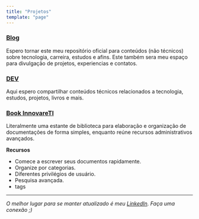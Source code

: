 ```yaml
---
title: "Projetos"
template: "page"
---
```

### [Blog](https://adoniasvitorio.com.br/)

Espero tornar este meu repositório oficial para conteúdos (não técnicos) sobre tecnologia, carreira, estudos e afins. Este também sera meu espaço para divulgação de projetos, experiencias e contatos.
### [DEV](https://dev.to/adoniasvitorio)

Aqui espero compartilhar conteúdos técnicos relacionados a tecnologia, estudos, projetos, livros e mais.
### [Book InnovareTI](https://book.innovareti.com.br)

Literalmente uma estante de biblioteca para elaboração e organização de documentações de forma simples, enquanto reúne recursos administrativos avançados.

**Recursos**

- Comece a escrever seus documentos rapidamente.
- Organize por categorias.
- Diferentes privilégios de usuário.
- Pesquisa  avançada.
- tags

---

*O melhor lugar para se manter atualizado é meu [LinkedIn](https://www.linkedin.com/in/adoniasvitorio/). Faça uma conexão ;)*